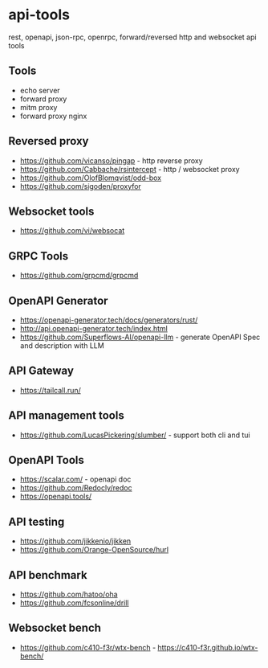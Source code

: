 # api-tools

rest, openapi, json-rpc, openrpc, forward/reversed http and websocket api tools

## Tools

* echo server
* forward proxy
* mitm proxy
* forward proxy nginx

## Reversed proxy

* <https://github.com/vicanso/pingap> - http reverse proxy
* <https://github.com/Cabbache/rsintercept> - http / websocket proxy
* <https://github.com/OlofBlomqvist/odd-box>
* <https://github.com/sigoden/proxyfor>

## Websocket tools

* <https://github.com/vi/websocat>

## GRPC Tools

* <https://github.com/grpcmd/grpcmd>

## OpenAPI Generator

* <https://openapi-generator.tech/docs/generators/rust/>
* <http://api.openapi-generator.tech/index.html>
* <https://github.com/Superflows-AI/openapi-llm> - generate OpenAPI Spec and description with LLM

## API Gateway

* <https://tailcall.run/>

## API management tools

* <https://github.com/LucasPickering/slumber/> - support both cli and tui

## OpenAPI Tools

* <https://scalar.com/> - openapi doc
* <https://github.com/Redocly/redoc>
* <https://openapi.tools/>

## API testing

* <https://github.com/jikkenio/jikken>
* <https://github.com/Orange-OpenSource/hurl>

## API benchmark

* <https://github.com/hatoo/oha>
* <https://github.com/fcsonline/drill>

## Websocket bench

* <https://github.com/c410-f3r/wtx-bench> - <https://c410-f3r.github.io/wtx-bench/>
